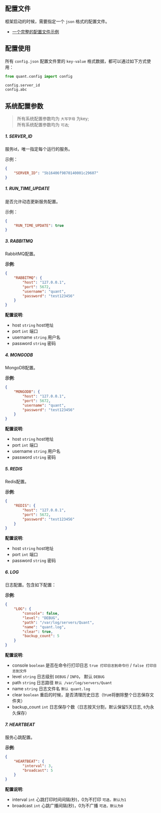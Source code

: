 
## 配置文件

框架启动的时候，需要指定一个 `json` 格式的配置文件。
- [一个完整的配置文件示例](config.json)


## 配置使用
所有 `config.json` 配置文件里的 `key-value` 格式数据，都可以通过如下方式使用：
```python
from quant.config import config

config.server_id
config.abc
```

## 系统配置参数
> 所有系统配置参数均为 `大写字母` 为key;  
> 所有系统配置参数均为 `可选`;  

##### 1. SERVER_ID
服务id，唯一指定每个运行的服务。  

示例：
```json
{
    "SERVER_ID": "5b16406f9870140001c29607"
}
```


##### 1. RUN_TIME_UPDATE
是否允许动态更新服务配置。  

示例：
```json
{
    "RUN_TIME_UPDATE": true
}
```


##### 3. RABBITMQ
RabbitMQ配置。

**示例**:
```json
{
    "RABBITMQ": {
        "host": "127.0.0.1",
        "port": 5672,
        "username": "quant",
        "password": "test123456"
    }
}
```

**配置说明**:
- host `string` host地址
- port `int` 端口
- username `string` 用户名
- password `string` 密码


##### 4. MONGODB
MongoDB配置。

**示例**:
```json
{
    "MONGODB": {
        "host": "127.0.0.1",
        "port": 5672,
        "username": "quant",
        "password": "test123456"
    }
}
```

**配置说明**:
- host `string` host地址
- port `int` 端口
- username `string` 用户名
- password `string` 密码


##### 5. REDIS
Redis配置。

**示例**:
```json
{
    "REDIS": {
        "host": "127.0.0.1",
        "port": 5672,
        "password": "test123456"
    }
}
```

**配置说明**:
- host `string` host地址
- port `int` 端口
- password `string` 密码


##### 6. LOG
日志配置。包含如下配置：

**示例**:
```json
{
    "LOG": {
        "console": false,
        "level": "DEBUG",
        "path": "/var/log/servers/Quant",
        "name": "quant.log",
        "clear": true,
        "backup_count": 5
    }
}
```

**配置说明**:
- console `boolean` 是否在命令行打印日志 `true 打印日志到命令行` / `false 打印日志到文件`
- level `string` 日志级别 `DEBUG` / `INFO`， 默认 `DEBUG`
- path `string` 日志路径 `默认 /var/log/servers/Quant`
- name `string` 日志文件名 `默认 quant.log`
- clear `boolean` 重启的时候，是否清理历史日志（true将删除整个日志保存文件夹）
- backup_count `int` 日志保存个数（日志按天分割，默认保留5天日志, `0`为永久保存）


##### 7. HEARTBEAT
服务心跳配置。

**示例**:
```json
{
    "HEARTBEAT": {
        "interval": 3,
        "broadcast": 5
    }
}
```

**配置说明**:
- interval `int` 心跳打印时间间隔(秒)，0为不打印 `可选，默认为1`
- broadcast `int` 心跳广播间隔(秒)，0为不广播 `可选，默认为0`
